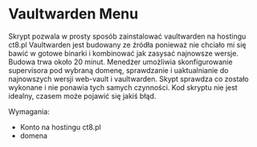# Vaultwarden Menu
Skrypt pozwala w prosty sposób zainstalować vaultwarden na hostingu ct8.pl
Vaultwarden jest budowany ze źródła ponieważ nie chciało mi się bawić w gotowe binarki i kombinować jak zasysać najnowsze wersje.
Budowa trwa około 20 minut. 
Menedżer umożliwia skonfigurowanie supervisora pod wybraną domenę, sprawdzanie i uaktualnianie do najnowszych wersji web-vault i vaultwarden.
Skypt sprawdza co zostało wykonane i nie ponawia tych samych czynności.
Kod skryptu nie jest idealny, czasem może pojawić się jakiś błąd.

Wymagania:
- Konto na hostingu ct8.pl
- domena
